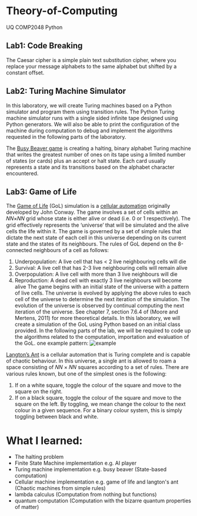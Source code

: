 # Theory-of-Computing
UQ COMP2048 Python

## Lab1: Code Breaking
The Caesar cipher is a simple plain text substitution cipher, where you replace your message alphabets to the same alphabet but shifted by a constant offset.

## Lab2: Turing Machine Simulator
In this laboratory, we will create Turing machines based on a Python simulator and program them using transition rules. The Python Turing machine simulator runs with a single sided infinite tape designed using Python generators. We will also be able to print the configuration of the machine during computation to debug and implement the algorithms requested in the following parts of the laboratory.

The [Busy Beaver game](https://en.wikipedia.org/wiki/Busy_Beaver_game) is creating a halting, binary alphabet Turing machine that writes the greatest number of ones on its tape using a limited number of states (or cards) plus an accept or halt state. Each card usually represents a state and its transitions based on the alphabet character encountered.
## Lab3: Game of Life
The [Game of Life](https://en.wikipedia.org/wiki/Conway%27s_Game_of_Life) (GoL) simulation is a [cellular automation](https://en.wikipedia.org/wiki/Cellular_automaton) originally developed by John Conway. The game involves a set of cells within an 𝑁𝑁×𝑁𝑁 grid whose state is either alive or dead (i.e. 0 or 1 respectively). The grid effectively represents the ‘universe’ that will be simulated and the alive cells the life within it. The game is governed by a set of simple rules that dictate the next state of each cell in this universe depending on its current state and the states of its neighbours. The rules of GoL depend on the 8-connected neighbours of a cell as follows:
1. Underpopulation: A live cell that has < 2 live neighbouring cells will die
2. Survival: A live cell that has 2-3 live neighbouring cells will remain alive
3. Overpopulation: A live cell with more than 3 live neighbours will die
4. Reproduction: A dead cell with exactly 3 live neighbours will become alive
The game begins with an initial state of the universe with a pattern of live cells. The universe is evolved by applying the above rules to each cell of the universe to determine the next iteration of the simulation. The evolution of the universe is observed by continual computing the next iteration of the universe. See chapter 7, section 7.6.4 of (Moore and Mertens, 2011) for more theoretical details.
In this laboratory, we will create a simulation of the GoL using Python based on an initial class provided. In the following parts of the lab, we will be required to code up the algorithms related to the computation, importation and evaluation of the GoL.
one example pattern:
![example](https://github.com/danielzhangau/Theory-of-Computing/blob/master/3gameoflife%20lab/before.png)

[Langton’s Ant](https://en.wikipedia.org/wiki/Langton%27s_ant) is a cellular automation that is Turing complete and is capable of chaotic behaviour. In this universe, a single ant is allowed to roam a space consisting of 𝑁𝑁 × 𝑁𝑁 squares according to a set of rules. There are various rules known, but one of the simplest ones is the following:
1. If on a white square, toggle the colour of the square and move to the square on the right.
2. If on a black square, toggle the colour of the square and move to the square on the left.
By toggling, we mean change the colour to the next colour in a given sequence. For a binary colour system, this is simply toggling between black and white.

# What I learned:
- The halting problem
- Finite State Machine implementation e.g. AI player
- Turing machine implementation e.g. busy beaver (State-based computation)
- Cellular machine implementation e.g. game of life and langton's ant (Chaotic machines from simple rules)
- lambda calculus (Computation from nothing but functions)
- quantum computation (Computation with the bizarre quantum properties of matter)
